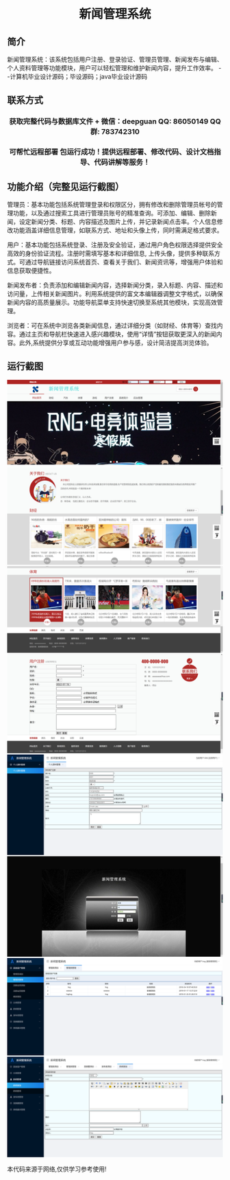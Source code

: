 <p><h1 align="center">新闻管理系统</h1></p>

## 简介
新闻管理系统：该系统包括用户注册、登录验证、管理员管理、新闻发布与编辑、个人资料管理等功能模块，用户可以轻松管理和维护新闻内容，提升工作效率。    --计算机毕业设计源码；毕设源码；java毕业设计源码


## 联系方式
<p><h3 align="center">获取完整代码与数据库文件 + 微信：deepguan QQ: 86050149 QQ群: 783742310</h3></p>
<p><h3 align="center">可帮忙远程部署 包运行成功！提供远程部署、修改代码、设计文档指导、代码讲解等服务！</h3></p>

## 功能介绍（完整见运行截图）
管理员：基本功能包括系统管理登录和权限区分，拥有修改和删除管理员帐号的管理功能，以及通过搜索工具进行管理员账号的精准查询。可添加、编辑、删除新闻，设定新闻分类、标题、内容描述及图片上传，并记录新闻点击率。个人信息修改功能涵盖详细信息管理，如联系方式、地址和头像上传，同时需满足格式要求。

用户：基本功能包括系统登录、注册及安全验证，通过用户角色权限选择提供安全高效的身份验证流程。注册时需填写基本和详细信息, 上传头像，提供多种联系方式。可通过导航链接访问系统首页、查看关于我们、新闻资讯等，增强用户体验和信息获取便捷性。

新闻发布者：负责添加和编辑新闻内容，选择新闻分类，录入标题、内容、描述和访问量，上传相关新闻图片。利用系统提供的富文本编辑器调整文字格式，以确保新闻内容的高质量展示。功能导航菜单支持快速切换至系统其他模块，实现高效管理。

浏览者：可在系统中浏览各类新闻信息，通过详细分类（如财经、体育等）查找内容。通过主页和导航栏快速进入感兴趣模块，使用“详情”按钮获取更深入的新闻内容。此外,系统提供分享或互动功能增强用户参与感，设计简洁提高浏览体验。


## 运行截图
![](imgs/588112-20220716112254625-1097333136.png)
![](imgs/588112-20220716112301298-102144730.png)
![](imgs/588112-20220716112305570-1606100188.png)
![](imgs/588112-20220716112312406-911135062.png)
![](imgs/588112-20220716112315768-567326021.png)
![](imgs/588112-20220716112319883-97568716.png)
![](imgs/588112-20220716112323606-1375328270.png)
![](imgs/588112-20220716112326926-1771192581.png)

<p>本代码来源于网络,仅供学习参考使用!</p>
